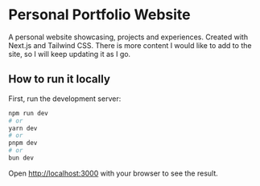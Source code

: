 # Personal Portfolio Website

A personal website showcasing, projects and experiences. Created with Next.js and Tailwind CSS. There is more content I would like to add to the site, so I will keep updating it as I go.


## How to run it locally

First, run the development server:

```bash
npm run dev
# or
yarn dev
# or
pnpm dev
# or
bun dev
```

Open [http://localhost:3000](http://localhost:3000) with your browser to see the result.


